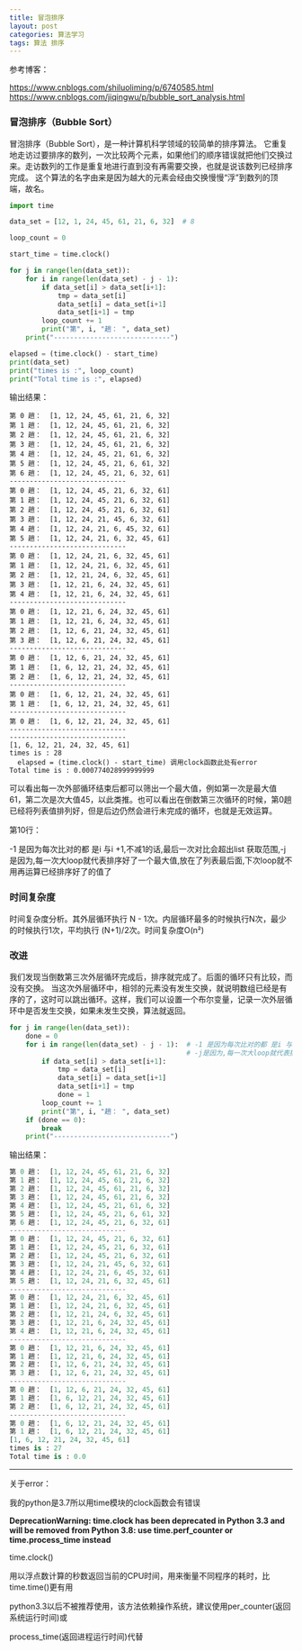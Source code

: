 ```yaml
---
title: 冒泡排序
layout: post
categories: 算法学习
tags: 算法 排序
---
```

参考博客：

https://www.cnblogs.com/shiluoliming/p/6740585.html
https://www.cnblogs.com/jiqingwu/p/bubble_sort_analysis.html

### 冒泡排序（Bubble Sort）

冒泡排序（Bubble Sort），是一种计算机科学领域的较简单的排序算法。
它重复地走访过要排序的数列，一次比较两个元素，如果他们的顺序错误就把他们交换过来。走访数列的工作是重复地进行直到没有再需要交换，也就是说该数列已经排序完成。
这个算法的名字由来是因为越大的元素会经由交换慢慢“浮”到数列的顶端，故名。

```python
import time

data_set = [12, 1, 24, 45, 61, 21, 6, 32]  # 8

loop_count = 0

start_time = time.clock()

for j in range(len(data_set)):
    for i in range(len(data_set) - j - 1):
        if data_set[i] > data_set[i+1]:
            tmp = data_set[i]
            data_set[i] = data_set[i+1]
            data_set[i+1] = tmp
        loop_count += 1
        print("第", i, "趟： ", data_set)
    print("-----------------------------")

elapsed = (time.clock() - start_time)
print(data_set)
print("times is :", loop_count)
print("Total time is :", elapsed)
```

输出结果：

```
第 0 趟：  [1, 12, 24, 45, 61, 21, 6, 32]
第 1 趟：  [1, 12, 24, 45, 61, 21, 6, 32]
第 2 趟：  [1, 12, 24, 45, 61, 21, 6, 32]
第 3 趟：  [1, 12, 24, 45, 61, 21, 6, 32]
第 4 趟：  [1, 12, 24, 45, 21, 61, 6, 32]
第 5 趟：  [1, 12, 24, 45, 21, 6, 61, 32]
第 6 趟：  [1, 12, 24, 45, 21, 6, 32, 61]
-----------------------------
第 0 趟：  [1, 12, 24, 45, 21, 6, 32, 61]
第 1 趟：  [1, 12, 24, 45, 21, 6, 32, 61]
第 2 趟：  [1, 12, 24, 45, 21, 6, 32, 61]
第 3 趟：  [1, 12, 24, 21, 45, 6, 32, 61]
第 4 趟：  [1, 12, 24, 21, 6, 45, 32, 61]
第 5 趟：  [1, 12, 24, 21, 6, 32, 45, 61]
-----------------------------
第 0 趟：  [1, 12, 24, 21, 6, 32, 45, 61]
第 1 趟：  [1, 12, 24, 21, 6, 32, 45, 61]
第 2 趟：  [1, 12, 21, 24, 6, 32, 45, 61]
第 3 趟：  [1, 12, 21, 6, 24, 32, 45, 61]
第 4 趟：  [1, 12, 21, 6, 24, 32, 45, 61]
-----------------------------
第 0 趟：  [1, 12, 21, 6, 24, 32, 45, 61]
第 1 趟：  [1, 12, 21, 6, 24, 32, 45, 61]
第 2 趟：  [1, 12, 6, 21, 24, 32, 45, 61]
第 3 趟：  [1, 12, 6, 21, 24, 32, 45, 61]
-----------------------------
第 0 趟：  [1, 12, 6, 21, 24, 32, 45, 61]
第 1 趟：  [1, 6, 12, 21, 24, 32, 45, 61]
第 2 趟：  [1, 6, 12, 21, 24, 32, 45, 61]
-----------------------------
第 0 趟：  [1, 6, 12, 21, 24, 32, 45, 61]
第 1 趟：  [1, 6, 12, 21, 24, 32, 45, 61]
-----------------------------
第 0 趟：  [1, 6, 12, 21, 24, 32, 45, 61]
-----------------------------
-----------------------------
[1, 6, 12, 21, 24, 32, 45, 61]
times is : 28
  elapsed = (time.clock() - start_time) 调用clock函数此处有error
Total time is : 0.000774028999999999
```

可以看出每一次外部循环结束后都可以筛出一个最大值，例如第一次是最大值61，第二次是次大值45，以此类推。也可以看出在倒数第三次循环的时候，第0趟已经将列表值排列好，但是后边仍然会进行未完成的循环，也就是无效运算。

第10行：

-1 是因为每次比对的都 是i 与i +1,不减1的话,最后一次对比会超出list 获取范围,-j是因为,每一次大loop就代表排序好了一个最大值,放在了列表最后面,下次loop就不用再运算已经排序好了的值了

### 时间复杂度

时间复杂度分析。其外层循环执行 N - 1次。内层循环最多的时候执行N次，最少的时候执行1次，平均执行 (N+1)/2次。时间复杂度O(n²)



### 改进

我们发现当倒数第三次外层循环完成后，排序就完成了。后面的循环只有比较，而没有交换。
当这次外层循环中，相邻的元素没有发生交换，就说明数组已经是有序的了，这时可以跳出循环。这样，我们可以设置一个布尔变量，记录一次外层循环中是否发生交换，如果未发生交换，算法就返回。

```python
for j in range(len(data_set)):
    done = 0
    for i in range(len(data_set) - j - 1):  # -1 是因为每次比对的都 是i 与i +1,不减1的话,最后一次对比会超出list 获取范围,
                                            # -j是因为,每一次大loop就代表排序好了一个最大值,放在了列表最后面,下次loop就不用再运算已经排序好了的值了
        if data_set[i] > data_set[i+1]:
            tmp = data_set[i]
            data_set[i] = data_set[i+1]
            data_set[i+1] = tmp
            done = 1
        loop_count += 1
        print("第", i, "趟： ", data_set)
    if (done == 0):
        break
    print("-----------------------------")
```

输出结果：

```python
第 0 趟：  [1, 12, 24, 45, 61, 21, 6, 32]
第 1 趟：  [1, 12, 24, 45, 61, 21, 6, 32]
第 2 趟：  [1, 12, 24, 45, 61, 21, 6, 32]
第 3 趟：  [1, 12, 24, 45, 61, 21, 6, 32]
第 4 趟：  [1, 12, 24, 45, 21, 61, 6, 32]
第 5 趟：  [1, 12, 24, 45, 21, 6, 61, 32]
第 6 趟：  [1, 12, 24, 45, 21, 6, 32, 61]
-----------------------------
第 0 趟：  [1, 12, 24, 45, 21, 6, 32, 61]
第 1 趟：  [1, 12, 24, 45, 21, 6, 32, 61]
第 2 趟：  [1, 12, 24, 45, 21, 6, 32, 61]
第 3 趟：  [1, 12, 24, 21, 45, 6, 32, 61]
第 4 趟：  [1, 12, 24, 21, 6, 45, 32, 61]
第 5 趟：  [1, 12, 24, 21, 6, 32, 45, 61]
-----------------------------
第 0 趟：  [1, 12, 24, 21, 6, 32, 45, 61]
第 1 趟：  [1, 12, 24, 21, 6, 32, 45, 61]
第 2 趟：  [1, 12, 21, 24, 6, 32, 45, 61]
第 3 趟：  [1, 12, 21, 6, 24, 32, 45, 61]
第 4 趟：  [1, 12, 21, 6, 24, 32, 45, 61]
-----------------------------
第 0 趟：  [1, 12, 21, 6, 24, 32, 45, 61]
第 1 趟：  [1, 12, 21, 6, 24, 32, 45, 61]
第 2 趟：  [1, 12, 6, 21, 24, 32, 45, 61]
第 3 趟：  [1, 12, 6, 21, 24, 32, 45, 61]
-----------------------------
第 0 趟：  [1, 12, 6, 21, 24, 32, 45, 61]
第 1 趟：  [1, 6, 12, 21, 24, 32, 45, 61]
第 2 趟：  [1, 6, 12, 21, 24, 32, 45, 61]
-----------------------------
第 0 趟：  [1, 6, 12, 21, 24, 32, 45, 61]
第 1 趟：  [1, 6, 12, 21, 24, 32, 45, 61]
[1, 6, 12, 21, 24, 32, 45, 61]
times is : 27
Total time is : 0.0
```

-----------

关于error：

我的python是3.7所以用time模块的clock函数会有错误

<b>DeprecationWarning: time.clock has been deprecated in Python 3.3 and will be removed from Python 3.8: use time.perf_counter or time.process_time instead</b>

time.clock()

用以浮点数计算的秒数返回当前的CPU时间，用来衡量不同程序的耗时，比time.time()更有用

python3.3以后不被推荐使用，该方法依赖操作系统，建议使用per_counter(返回系统运行时间)或

process_time(返回进程运行时间)代替